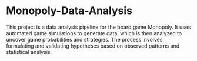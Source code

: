 # Monopoly-Data-Analysis
This project is a data analysis pipeline for the board game Monopoly. It uses automated game simulations to generate data, which is then analyzed to uncover game probabilities and strategies. The process involves formulating and validating hypotheses based on observed patterns and statistical analysis.
